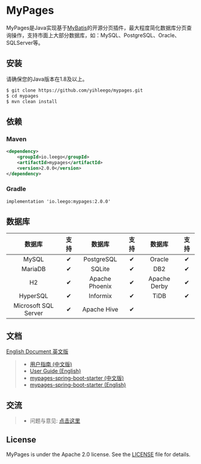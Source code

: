 # MyPages

MyPages是Java实现基于[MyBatis](https://github.com/mybatis/mybatis-3)的开源分页插件，最大程度简化数据库分页查询操作，支持市面上大部分数据库，如：MySQL、PostgreSQL、Oracle、SQLServer等。

## 安装

请确保您的Java版本在1.8及以上。

```bash
$ git clone https://github.com/yihleego/mypages.git
$ cd mypages
$ mvn clean install
```

## 依赖

### Maven

```xml
<dependency>
    <groupId>io.leego</groupId>
    <artifactId>mypages</artifactId>
    <version>2.0.0</version>
</dependency>
```

### Gradle

```xml
implementation 'io.leego:mypages:2.0.0'
```

## 数据库

|数据库|支持|数据库|支持|数据库|支持|
|:-:|:-:|:-:|:-:|:-:|:-:|
|MySQL|✔|PostgreSQL|✔|Oracle|✔|
|MariaDB|✔|SQLite|✔|DB2|✔|
|H2|✔|Apache Phoenix|✔|Apache Derby|✔|
|HyperSQL|✔|Informix|✔|TiDB|✔|
|Microsoft SQL Server|✔|Apache Hive|✔|

## 文档

[English Document 英文版](README.md)

> * [用户指南 (中文版)](mypages/README.ZH_CN.md)
> * [User Guide (English)](mypages/README.md)
> * [mypages-spring-boot-starter (中文版)](mypages-spring-boot-starter/README.ZH_CN.md)
> * [mypages-spring-boot-starter (English)](mypages-spring-boot-starter/README.md)

## 交流

> * 问题与意见: [点击这里](https://github.com/yihleego/mypages/issues)

## License
MyPages is under the Apache 2.0 license. See the [LICENSE](LICENSE.txt) file for details.